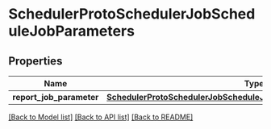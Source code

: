 # SchedulerProtoSchedulerJobScheduleJobParameters

## Properties
Name | Type | Description | Notes
------------ | ------------- | ------------- | -------------
**report_job_parameter** | [**SchedulerProtoSchedulerJobScheduleJobParametersReportJobParameter**](SchedulerProtoSchedulerJobScheduleJobParametersReportJobParameter.md) |  | [optional] 

[[Back to Model list]](../README.md#documentation-for-models) [[Back to API list]](../README.md#documentation-for-api-endpoints) [[Back to README]](../README.md)


